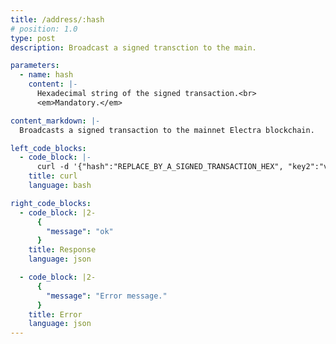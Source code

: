 ```yaml
---
title: /address/:hash
# position: 1.0
type: post
description: Broadcast a signed transction to the main.

parameters:
  - name: hash
    content: |-
      Hexadecimal string of the signed transaction.<br>
      <em>Mandatory.</em>

content_markdown: |-
  Broadcasts a signed transaction to the mainnet Electra blockchain.

left_code_blocks:
  - code_block: |-
      curl -d '{"hash":"REPLACE_BY_A_SIGNED_TRANSACTION_HEX", "key2":"value2"}' -X POST https://api.electraproject.org/transaction
    title: curl
    language: bash

right_code_blocks:
  - code_block: |2-
      {
        "message": "ok"
      }
    title: Response
    language: json

  - code_block: |2-
      {
        "message": "Error message."
      }
    title: Error
    language: json
---
```

